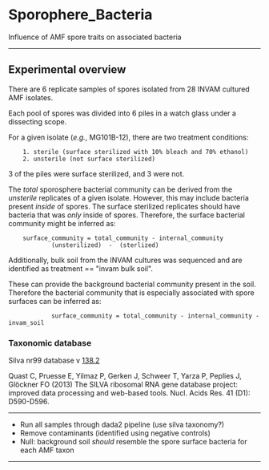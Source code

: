 # Sporophere_Bacteria

Influence of AMF spore traits on associated bacteria

___


## Experimental overview

There are 6 replicate samples of spores isolated from 28 INVAM cultured AMF isolates.

Each pool of spores was divided into 6 piles in a watch glass under a dissecting scope.

For a given isolate (_e.g._, MG101B-12), there are two treatment conditions:

        1. sterile (surface sterilized with 10% bleach and 70% ethanol)
        2. unsterile (not surface sterilized)

3 of the piles were surface sterilized, and 3 were not.

The *total* sporosphere bacterial community can be derived from the *unsterile* replicates of a given isolate. However, this may include 
bacteria present *inside* of spores. The surface sterilized replicates should have bacteria that was *only* inside of spores.
Therefore, the surface bacterial community might be inferred as:

		surface_community = total_community - internal_community
				(unsterilized)  -  (sterlized)

Additionally, bulk soil from the INVAM cultures was sequenced and are identified as treatment == "invam bulk soil".

These can provide the background bacterial community present in the soil.
Therefore the bacterial community that is especially associated with spore surfaces can be inferred as:

                surface_community = total_community - internal_community - invam_soil

### Taxonomic database

Silva nr99 database v [138.2](https://zenodo.org/records/14169026)

Quast C, Pruesse E, Yilmaz P, Gerken J, Schweer T, Yarza P, Peplies J, Glöckner FO (2013) The SILVA ribosomal RNA gene database project: improved data processing and web-based tools. Nucl. Acids Res. 41 (D1): D590-D596.

___





- Run all samples through dada2 pipeline (use silva taxonomy?)
- Remove contaminants (identified using negative controls)
- Null: background soil *should* resemble the spore surface bacteria for each AMF taxon


___



